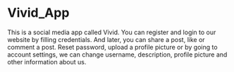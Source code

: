 # Vivid_App
This is a social media app called Vivid. You can register and login to our website by filling credentials. 
And later, you can share a post, like or comment a post. Reset password, upload a profile picture or by going to account settings, we 
can change username, description, profile picture and other information about us. 
